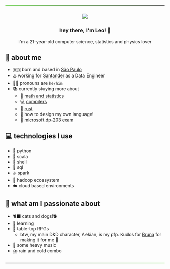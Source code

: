 <p align="center"><img src="https://github.com/leomoreno11/leomoreno11/blob/main/materials/green-to-black.png"/></p>
<h3 align="center">
<img width="150" src="https://github.com/leomoreno11/leomoreno11/blob/main/materials/sassy-black.gif"> 
         <h3 align="center">
                  hey there, I'm Leo! 👋
         </h3>
         <p align="center">
                  I'm a 21-year-old computer science, statistics and physics lover
         </p>
</h3>

## 🔭 about me
- 🇧🇷 born and based in [São Paulo](https://en.wikipedia.org/wiki/S%C3%A3o_Paulo)
- ♨️ working for [Santander](https://en.wikipedia.org/wiki/Banco_Santander) as a Data Engineer
- 🧛‍♂️ pronouns are `he/him`
- 📚 currently stuying more about
    - 🧮 [math and statistics](https://en.wikipedia.org/wiki/Statistics)
    - 💻 [compilers](https://en.wikipedia.org/wiki/Compiler)
    - 🦀 [rust](https://www.rust-lang.org/)
    - 📝 how to design my own language!
    - 🥇 [microsoft dp-203 exam](https://learn.microsoft.com/en-us/certifications/exams/dp-203/)

## 💻 technologies I use
- 🐍 python
- 🍓 scala
- 🐚 shell
- 🧰 sql
- ❇️ spark
- 🐘 hadoop ecossystem
- ☁️ cloud based environments

## 🖤 what am I passionate about
- 🐈‍⬛ cats and dogs!🐕 
- 📖 learning
- 🎲 table-top RPGs
    - btw, my main D&D character, Aekian, is my pfp. Kudos for [Bruna](https://instagram.com/lucipuurr_?igshid=MzRlODBiNWFlZA==) for making it for me 🖤
- 🎸 some heavy music
- ⛈️ rain and cold combo

<p align="center"><img src="https://github.com/leomoreno11/leomoreno11/blob/main/materials/black-to-green.png"/></p>
